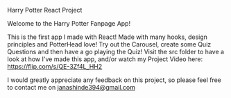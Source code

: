 Harry Potter React Project


Welcome to the Harry Potter Fanpage App!


This is the first app I made with React! Made with many hooks, design principles and PotterHead love!
Try out the Carousel, create some Quiz Questions and then have a go playing the Quiz! Visit the src folder to have a look at how I've made this app, and/or watch my Project Video here: https://flip.com/s/QE-3Zf4L_HH2 


I would greatly appreciate any feedback on this project, so please feel free to contact me on
janashinde394@gmail.com